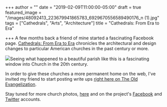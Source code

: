 +++
author = ""
date = "2019-02-09T11:00:00-05:00"
draft = true
featured_image = "/images/48092413_223679941865783_6929670556589490176_n (1).jpg"
tags = ["Cathedrals", "Arts", "Architecture"]
title = "Cathedrals: From Era to Era"

+++
A few months back a friend of mine started a fascinating Facebook page. [Cathedrals: From Era to Era](https://www.facebook.com/CathedralsEra/ "Cathedrals: From Era to Era") chronicles the architectural and design changes to particular American churches in the past century or more. 

![](/images/800px-St._John_the_Evangelist_interior_1912.JPG)Seeing what happened to a beautiful parish like this is a fascinating window into Church in the 20th century.

In order to give these churches a more permanent home on the web, I've invited my friend to start posting write ups [right here on The Old Evangelization](https://theoldevangelization.com/cathedrals "Cathedrals: From Era to Era").

Stay tuned for more church photos, [here](https://theoldevangelization.com/cathedrals "Cathedrals on The Old Evangelization") and on the project's [Facebook](https://www.facebook.com/CathedralsEra/ "Cathedrals Facebook") and [Twitter](https://twitter.com/CEra2era "Cathedrals Twitter") accounts.